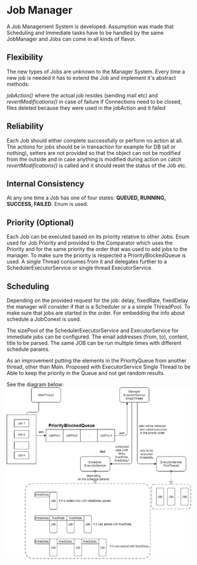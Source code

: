 # Job Manager 

A Job Management System is developed.  Assumption was made that Scheduling and Immediate tasks have to be handled by the same JobManager and Jobs can come in all kinds of flavor. 

## Flexibility
The new types of Jobs are unknown to the Manager System. 
Every time a new job is needed it has to extend the Job and implement it's abstract methods:

_jobAction()_ where the actual job resides (sending mail etc) and _revertModifications()_ in case of failure if Connections need to be closed, files deleted because they were used in the jobAction and it failed


## Reliability
Each Job should either complete successfully or perform no action at all. 
The actions for jobs should be in transaction for example for DB (all or nothing), setters are not provided so that the object can not be modified from the outside and in case anything is modified during action on catch _revertModifications()_ is called and it should reset the status of the Job etc. 
 
## Internal Consistency
At any one time a Job has one of four states: **QUEUED, RUNNING, SUCCESS, FAILED**. 
Enum is used. 

## Priority (Optional)
Each Job can be executed based on its priority relative to other Jobs. Enum used for Job Priority and provided to the Comparator which uses the Priority and for the same priority the order that was used to add jobs to the manager.
To make sure the priority is respected a PriorityBlockedQueue is used. A single Thread consumes from it and delegates further to a SchedulerExecutorService or single thread ExecutorService.

## Scheduling
Depending on the provided request for the job: delay, fixedRate, fixedDelay the manager will consider if that is a Scheduler or a a simple ThreadPool. To make sure that jobs are started in the order. For embedding the info about schedule a JobConext is used.

The sizePool of the SchedulerExecutorService and ExecutorService for immediate jobs can be configured.
The email addresses (from, to), content, title to be parsed. 
The same JOB can be run multiple times with different schedule params.

As an improvement putting the elements in the PriorityQueue from another thread, other than Main. Proposed with ExecutorService Single Thread to be Able to keep the priority in the Queue and not get random results. 

See the diagram below: 
![JobManagerSystemDiagram](/diagram.png)
